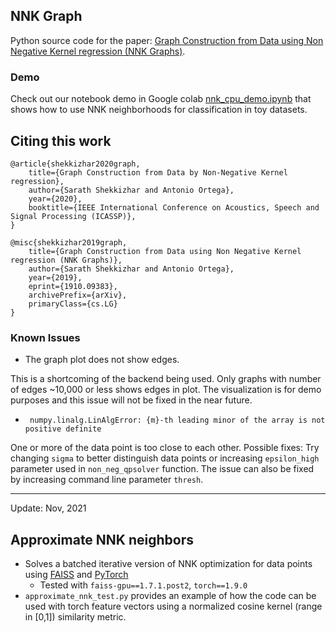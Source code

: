 ## NNK Graph
Python source code for the paper: [
Graph Construction from Data using Non Negative Kernel regression (NNK Graphs)](https://arxiv.org/abs/1910.09383).


### Demo
Check out our notebook demo in Google colab [nnk_cpu_demo.ipynb](https://colab.research.google.com/drive/1jwp9N9eRzquaEjC00AdYHcl5tbilDuC2?usp=sharing)
 that shows how to use NNK neighborhoods for classification in toy datasets.


## Citing this work
```
@article{shekkizhar2020graph,
    title={Graph Construction from Data by Non-Negative Kernel regression},
    author={Sarath Shekkizhar and Antonio Ortega},
    year={2020},
    booktitle={IEEE International Conference on Acoustics, Speech and Signal Processing (ICASSP)}, 
}
```
```
@misc{shekkizhar2019graph,
    title={Graph Construction from Data using Non Negative Kernel regression (NNK Graphs)},
    author={Sarath Shekkizhar and Antonio Ortega},
    year={2019},
    eprint={1910.09383},
    archivePrefix={arXiv},
    primaryClass={cs.LG}
}
```
### Known Issues
 
- The graph plot does not show edges.
 
This is a shortcoming of the backend being used. 
Only graphs with number of edges ~10,000 or less shows edges in plot. 
The visualization is for demo purposes and this issue will not be fixed in the near future.

- ` numpy.linalg.LinAlgError: {m}-th leading minor of the array is not positive definite`

One or more of the data point is too close to each other. 
Possible fixes: Try changing `sigma` to better distinguish data points or 
increasing `epsilon_high` parameter used in `non_neg_qpsolver` function. 
The issue can also be fixed by increasing command line parameter `thresh`.

-----
Update: Nov, 2021

## Approximate NNK neighbors 
- Solves a batched iterative version of NNK optimization for data points using 
[FAISS](https://github.com/facebookresearch/faiss) and [PyTorch](https://pytorch.org/)
  - Tested with `faiss-gpu==1.7.1.post2`, `torch==1.9.0`
- `approximate_nnk_test.py` provides an example of how the code can be used with torch feature vectors 
using a normalized cosine kernel (range in [0,1]) similarity metric. 
